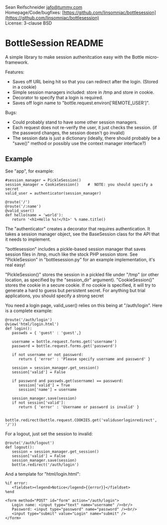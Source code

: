 Sean Reifschneider <jafo@tummy.com>  
Homepage/Code/bugfixes: [https://github.com/linsomniac/bottlesession](https://github.com/linsomniac/bottlesession)  
License: 3-clause BSD  

BottleSession README
====================

A simple library to make session authenitcation easy with the Bottle
micro-framework.

Features:

   * Saves off URL being hit so that you can redirect after the login.
         (Stored in a cookie)
   * Simple session managers included: store in /tmp and store in cookie.
   * Decorator to specify that a login is required.
   * Saves off login name to "bottle.request.environ['REMOTE_USER']".

Bugs:

   * Could probably stand to have some other session managers.
   * Each request does not re-verify the user, it just checks the session.
         (if the password changes, the session doesn't go invalid)
   * The session data is just a dictionary
         (ideally, there should probably be a "save()" method or
         possibly use the context manager interface?)

Example
-------

See "app", for example:

    #session_manager = PickleSession()
    session_manager = CookieSession()    #  NOTE: you should specify a secret
    valid_user = authenticator(session_manager)

    @route('/')
    @route('/:name')
    @valid_user()
    def hello(name = 'world'):
       return '<h1>Hello %s!</h1>' % name.title()

The "authenticator" creates a decorator that requires authentication.  It
takes a session manager object, see the BaseSession class for the API that
it needs to implement.

"bottlesession" includes a pickle-based session manager that saves session
files in /tmp, much like the stock PHP session store.  See "PickleSession"
in "bottlesession.py" for an example implementation, it's real easy!

"PickleSession()" stores the session in a pickled file under "/tmp" (or other
location, as specified by the "session_dir" argument).  "CookieSession()"
stores the cookie in a secure cookie.  If no cookie is specified, it will
try to generate a hard to guess but persistent secret.  For anything but
trial applications, you should specify a strong secret

You need a login page, valid_user() relies on this being at "/auth/login".
Here is a complete example:

    @route('/auth/login')
    @view('html/login.html')
    def login():
       passwds = { 'guest' : 'guest',}

       username = bottle.request.forms.get('username')
       password = bottle.request.forms.get('password')

       if not username or not password:
          return { 'error' : 'Please specify username and password' }

       session = session_manager.get_session()
       session['valid'] = False

       if password and passwds.get(username) == password:
          session['valid'] = True
          session['name'] = username

       session_manager.save(session)
       if not session['valid']:
          return { 'error' : 'Username or password is invalid' }

       bottle.redirect(bottle.request.COOKIES.get('validuserloginredirect', '/'))

For a logout, just set the session to invalid:

    @route('/auth/logout')
    def logout():
       session = session_manager.get_session()
       session['valid'] = False
       session_manager.save(session)
       bottle.redirect('/auth/login')

And a template for "html/login.html":

    %if error:
       <fieldset><legend>Notice</legend>{{error}}</fieldset>
    %end

    <form method="POST" id="form" action="/auth/login">
       Login name: <input type="text" name="username" /><br/>
       Password: <input type="password" name="password" /><br/>
       <input type="submit" value="Login" name="submit" />
    </form>
